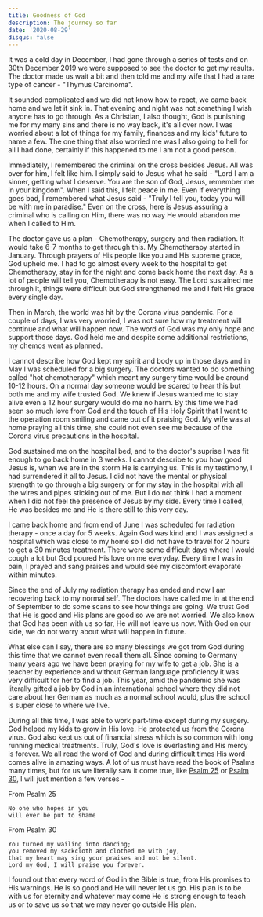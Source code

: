 ```yaml
---
title: Goodness of God
description: The journey so far
date: '2020-08-29'
disqus: false
---
```


It was a cold day in December, I had gone through a series of tests and on 30th December 2019 we were supposed to see the doctor to get my results. The doctor made us wait a bit and then told me and my wife that I had a rare type of cancer - "Thymus Carcinoma".

<!--truncate-->

It sounded complicated and we did not know how to react, we came back home and we let it sink in. That evening and night was not something I wish anyone has to go through. As a Christian, I also thought, God is punishing me for my many sins and there is no way back, it's all over now. I was worried about a lot of things for my family, finances and my kids' future to name a few. The one thing that also worried me was I also going to hell for all I had done, certainly if this happened to me I am not a good person.

Immediately, I remembered the criminal on the cross besides Jesus. All was over for him, I felt like him. I simply said to Jesus what he said - "Lord I am a sinner, getting what I deserve. You are the son of God, Jesus, remember me in your kingdom". When I said this, I felt peace in me. Even if everything goes bad, I remembered what Jesus said - "Truly I tell you, today you will be with me in paradise." Even on the cross, here is Jesus assuring a criminal who is calling on Him, there was no way He would abandon me when I called to Him.

The doctor gave us a plan - Chemotherapy, surgery and then radiation. It would take 6-7 months to get through this. My Chemotherapy started in January. Through prayers of His people like you and His supreme grace, God upheld me. I had to go almost every week to the hospital to get Chemotherapy, stay in for the night and come back home the next day. As a lot of people will tell you, Chemotherapy is not easy. The Lord sustained me through it, things were difficult but God strengthened me and I felt His grace every single day.

Then in March, the world was hit by the Corona virus pandemic. For a couple of days, I was very worried, I was not sure how my treatment will continue and what will happen now. The word of God was my only hope and support those days. God held me and despite some additional restrictions, my chemos went as planned.

I cannot describe how God kept my spirit and body up in those days and in May I was scheduled for a big surgery. The doctors wanted to do something called "hot chemotherapy" which meant my surgery time would be around 10-12 hours. On a normal day someone would be scared to hear this but both me and my wife trusted God. We knew if Jesus wanted me to stay alive even a 12 hour surgery would do me no harm. By this time we had seen so much love from God and the touch of His Holy Spirit that I went to the operation room smiling and came out of it praising God. My wife was at home praying all this time, she could not even see me because of the Corona virus precautions in the hospital.

God sustained me on the hospital bed, and to the doctor's suprise I was fit enough to go back home in 3 weeks. I cannot describe to you how good Jesus is, when we are in the storm He is carrying us. This is my testimony, I had surrendered it all to Jesus. I did not have the mental or physical strength to go through a big surgery or for my stay in the hospital with all the wires and pipes sticking out of me. But I do not think I had a moment when I did not feel the presence of Jesus by my side. Every time I called, He was besides me and He is there still to this very day.

I came back home and from end of June I was scheduled for radiation therapy - once a day for 5 weeks. Again God was kind and I was assigned a hospital which was close to my home so I did not have to travel for 2 hours to get a 30 minutes treatment. There were some difficult days where I would cough a lot but God poured His love on me everyday. Every time I was in pain, I prayed and sang praises and would see my discomfort evaporate within minutes.

Since the end of July my radiation therapy has ended and now I am recovering back to my normal self. The doctors have called me in at the end of September to do some scans to see how things are going. We trust God that He is good and His plans are good so we are not worried. We also know that God has been with us so far, He will not leave us now. With God on our side, we do not worry about what will happen in future.

What else can I say, there are so many blessings we got from God during this time that we cannot even recall them all. Since coming to Germany many years ago we have been praying for my wife to get a job. She is a teacher by experience and without German language proficiency it was very difficult for her to find a job. This year, amid the pandemic she was literally gifted a job by God in an international school where they did not care about her German as much as a normal school would, plus the school is super close to where we live.

During all this time, I was able to work part-time except during my surgery. God helped my kids to grow in His love. He protected us from the Corona virus. God also kept us out of financial stress which is so common with long running medical treatments. Truly, God's love is everlasting and His mercy is forever. We all read the word of God and during difficult times His word comes alive in amazing ways. A lot of us must have read the book of Psalms many times, but for us we literally saw it come true, like [Psalm 25](https://www.biblegateway.com/passage/?search=Psalm+25&version=NIV) or [Psalm 30](https://www.biblegateway.com/passage/?search=Psalm+30&version=NIV), I will just mention a few verses -

From Psalm 25

    No one who hopes in you
    will ever be put to shame

From Psalm 30

    You turned my wailing into dancing;
    you removed my sackcloth and clothed me with joy,
    that my heart may sing your praises and not be silent.
    Lord my God, I will praise you forever.

I found out that every word of God in the Bible is true, from His promises to His warnings. He is so good and He will never let us go. His plan is to be with us for eternity and whatever may come He is strong enough to teach us or to save us so that we may never go outside His plan.
